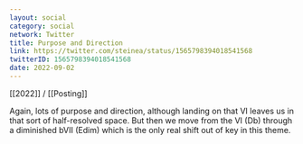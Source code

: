 ```yaml
---
layout: social
category: social
network: Twitter
title: Purpose and Direction
link: https://twitter.com/steinea/status/1565798394018541568
twitterID: 1565798394018541568
date: 2022-09-02
---
```


[[2022]] / [[Posting]]

Again, lots of purpose and direction, although landing on that VI leaves us in that sort of half-resolved space. But then we move from the VI (Db) through a diminished bVII (Edim) which is the only real shift out of key in this theme.
